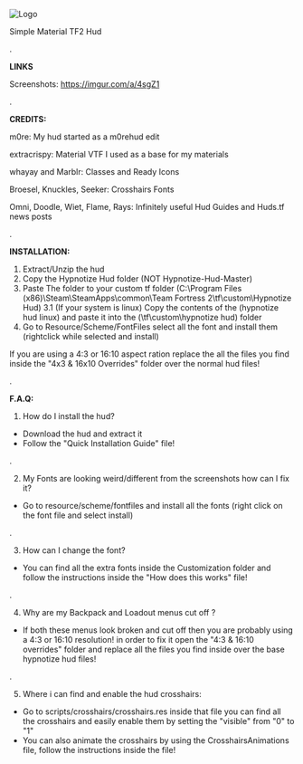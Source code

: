 ![Logo](https://i.imgur.com/SEnC0Zf.png)


Simple Material TF2 Hud

.

**LINKS**

Screenshots: https://imgur.com/a/4sgZ1

.

**CREDITS:**

m0re: My hud started as a m0rehud edit

extracrispy: Material VTF I used as a base for my materials

whayay and Marblr: Classes and Ready Icons

Broesel, Knuckles, Seeker: Crosshairs Fonts

Omni, Doodle, Wiet, Flame, Rays: Infinitely useful Hud Guides and Huds.tf news posts

.

**INSTALLATION:**

1. Extract/Unzip the hud
2. Copy the Hypnotize Hud folder (NOT Hypnotize-Hud-Master)
3. Paste The folder to your custom tf folder (C:\Program Files (x86)\Steam\SteamApps\common\Team Fortress 2\tf\custom\Hypnotize Hud) 
3.1 (If your system is linux) Copy the contents of the (hypnotize hud linux) and paste it into the (\tf\custom\hypnotize hud\) folder
4. Go to Resource/Scheme/FontFiles select all the font and install them (rightclick while selected and install)

If you are using a 4:3 or 16:10 aspect ration replace the all the files you find inside the "4x3 & 16x10 Overrides" folder over the normal hud files!

.

**F.A.Q:**

1. How do I install the hud?

- Download the hud and extract it
- Follow the "Quick Installation Guide" file!

.

2. My Fonts are looking weird/different from the screenshots how can I fix it?

- Go to resource/scheme/fontfiles and install all the fonts (right click on the font file and select install)

.

3. How can I change the font?

- You can find all the extra fonts inside the Customization folder and follow the instructions inside the "How does this works" file!

.

4. Why are my Backpack and Loadout menus cut off ?

- If both these menus look broken and cut off then you are probably using a 4:3 or 16:10 resolution! in order to fix it open the "4:3 & 16:10 overrides" folder and replace all the files you find inside over the base hypnotize hud files!

.

5. Where i can find and enable the hud crosshairs:

- Go to scripts/crosshairs/crosshairs.res inside that file you can find all the crosshairs and easily enable them by setting the "visible" from "0" to "1"
- You can also animate the crosshairs by using the CrosshairsAnimations file, follow the instructions inside the file!
